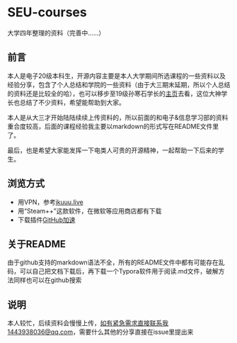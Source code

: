 # SEU-courses
大学四年整理的资料（完善中……）
## 前言
本人是电子20级本科生，开源内容主要是本人大学期间所选课程的一些资料以及经验分享，包含了个人总结和学院的一些资料（由于大三期末延期，所以个人总结的资料还是比较全的哈），也可以移步至19级孙寒石学长的[主页](https://github.com/preminstrel/awesome-seu)去看，这位大神学长也总结了不少资料，希望能帮助到大家。

本人是从大三才开始陆陆续续上传资料的，所以前面的和电子&信息学习部的资料重合度较高，后面的课程经验我主要以markdown的形式写在README文件里了。

最后，也是希望大家能发挥一下电类人可贵的开源精神，一起帮助一下后来的学生。
## 浏览方式
- 用VPN，参考[ikuuu.live](https://ikuuu.eu)
- 用“Steam++”这款软件，在微软等应用商店都有下载
- 下载插件[GitHub加速](https://chrome.zzzmh.cn/info/ffjjnphohkfckeplcjflmgneebafggej)

## 关于README
由于github支持的markdown语法不全，所有的README文件中都有可能存在乱码，可以自己把文档下载后，再下载一个Typora软件用于阅读.md文件，破解方法同样也可以在github搜索

## 说明
本人较忙，后续资料会慢慢上传，如有紧急需求直接联系我1443938036@qq.com，需要什么其他的分享直接在issue里提出来
